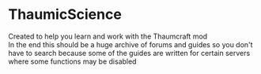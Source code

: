 # ThaumicScience
Created to help you learn and work with the Thaumcraft mod  
In the end this should be a huge archive of forums and guides so you don't have to search because some of the guides are written for certain servers where some functions may be disabled
